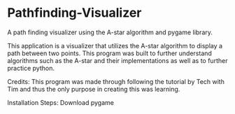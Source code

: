 # Pathfinding-Visualizer
A path finding visualizer using the A-star algorithm and pygame library.

This application is a visualizer that utilizes the A-star algorithm to display a path between two points. This program was built to further understand algorithms such as the A-star and their implementations as well as to further practice python. 

Credits:
This program was made through following the tutorial by Tech with Tim and thus the only purpose in creating this was learning. 

Installation Steps:
Download pygame
